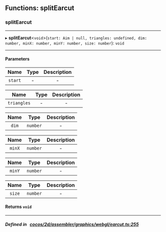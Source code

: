 ## Functions: splitEarcut

### splitEarcut


___
▸ **splitEarcut**<`void`\>(`start: Aim | null, triangles: undefined, dim: number, minX: number, minY: number, size: number`): `void`
___


#### Parameters

| Name | Type | Description |
| :------: | :------: | :------: |
| `start` | - | - |

| Name | Type | Description |
| :------: | :------: | :------: |
| `triangles` | - | - |

| Name | Type | Description |
| :------: | :------: | :------: |
| `dim` | `number` | - |

| Name | Type | Description |
| :------: | :------: | :------: |
| `minX` | `number` | - |

| Name | Type | Description |
| :------: | :------: | :------: |
| `minY` | `number` | - |

| Name | Type | Description |
| :------: | :------: | :------: |
| `size` | `number` | - |


#### Returns `void` 
___


##### Defined in &nbsp;   [cocos/2d/assembler/graphics/webgl/earcut.ts:255](https://github.com/cocos-creator/engine/blob/c7bf6b8a9/cocos/2d/assembler/graphics/webgl/earcut.ts#L255)&nbsp;
